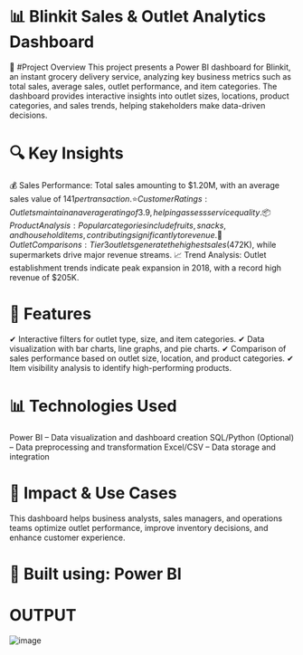 # 📊 Blinkit Sales & Outlet Analytics Dashboard
🚀 #Project Overview
This project presents a Power BI dashboard for Blinkit, an instant grocery delivery service, analyzing key business metrics such as total sales, average sales, outlet performance, and item categories. The dashboard provides interactive insights into outlet sizes, locations, product categories, and sales trends, helping stakeholders make data-driven decisions.

# 🔍 Key Insights
💰 Sales Performance: Total sales amounting to $1.20M, with an average sales value of $141 per transaction.
⭐ Customer Ratings: Outlets maintain an average rating of 3.9, helping assess service quality.
📦 Product Analysis: Popular categories include fruits, snacks, and household items, contributing significantly to revenue.
🏪 Outlet Comparisons: Tier 3 outlets generate the highest sales ($472K), while supermarkets drive major revenue streams.
📈 Trend Analysis: Outlet establishment trends indicate peak expansion in 2018, with a record high revenue of $205K.
# 📌 Features
✔ Interactive filters for outlet type, size, and item categories.
✔ Data visualization with bar charts, line graphs, and pie charts.
✔ Comparison of sales performance based on outlet size, location, and product categories.
✔ Item visibility analysis to identify high-performing products.

# 📊 Technologies Used
Power BI – Data visualization and dashboard creation
SQL/Python (Optional) – Data preprocessing and transformation
Excel/CSV – Data storage and integration
# 🎯 Impact & Use Cases
This dashboard helps business analysts, sales managers, and operations teams optimize outlet performance, improve inventory decisions, and enhance customer experience.

# 🔹 Built using: Power BI 

# OUTPUT

![image](https://github.com/user-attachments/assets/ce5226ff-4ff2-41cf-a30c-af0d5c9e9c43)

